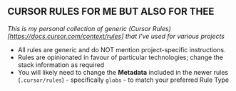 ## CURSOR RULES FOR ME BUT ALSO FOR THEE

_This is my personal collection of generic (Cursor Rules)[https://docs.cursor.com/context/rules] that I've used for various projects_

- All rules are generic and do NOT mention project-specific instructions.
- Rules are opinionated in favour of particular technologies; change the stack information as required
- You will likely need to change the **Metadata** included in the newer rules (`.cursor/rules`) - specifically `globs` - to match your preferred Rule Type
